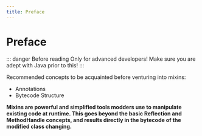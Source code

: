 ```yaml
---
title: Preface
---
```


# Preface

::: danger Before reading
Only for advanced developers! Make sure you are adept with Java prior to this!
:::

Recommended concepts to be acquainted before venturing into mixins:

- Annotations
- Bytecode Structure

**Mixins are powerful and simplified tools modders use to manipulate existing code at runtime. This goes beyond the basic Reflection and MethodHandle concepts, and results directly in the bytecode of the modified class changing.**
